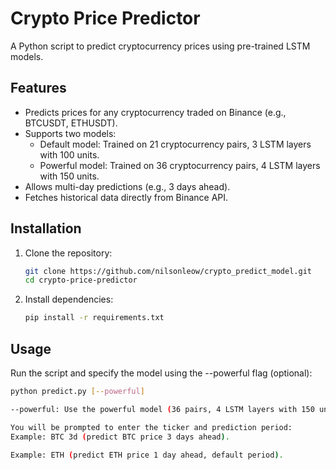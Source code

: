 # Crypto Price Predictor

A Python script to predict cryptocurrency prices using pre-trained LSTM models.

## Features
- Predicts prices for any cryptocurrency traded on Binance (e.g., BTCUSDT, ETHUSDT).
- Supports two models:
  - Default model: Trained on 21 cryptocurrency pairs, 3 LSTM layers with 100 units.
  - Powerful model: Trained on 36 cryptocurrency pairs, 4 LSTM layers with 150 units.
- Allows multi-day predictions (e.g., 3 days ahead).
- Fetches historical data directly from Binance API.

## Installation

1. Clone the repository:
   ```bash
   git clone https://github.com/nilsonleow/crypto_predict_model.git
   cd crypto-price-predictor
2. Install dependencies:
   ```bash
   pip install -r requirements.txt

## Usage
Run the script and specify the model using the --powerful flag (optional):
   ```bash
   python predict.py [--powerful]

--powerful: Use the powerful model (36 pairs, 4 LSTM layers with 150 units). If not specified, the default model (21 pairs, 3 LSTM layers with 100 units) is used.

You will be prompted to enter the ticker and prediction period:
Example: BTC 3d (predict BTC price 3 days ahead).

Example: ETH (predict ETH price 1 day ahead, default period).

